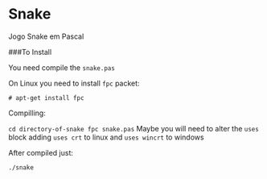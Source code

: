 Snake
=====


Jogo Snake em Pascal


###To Install

You need compile the `snake.pas`

On Linux you need to install `fpc` packet:

`# apt-get install fpc`

Compilling:

`
cd directory-of-snake
fpc snake.pas
`
Maybe you will need to alter the `uses` block adding `uses crt` to linux and `uses wincrt` to windows

After compiled just:

`./snake`





